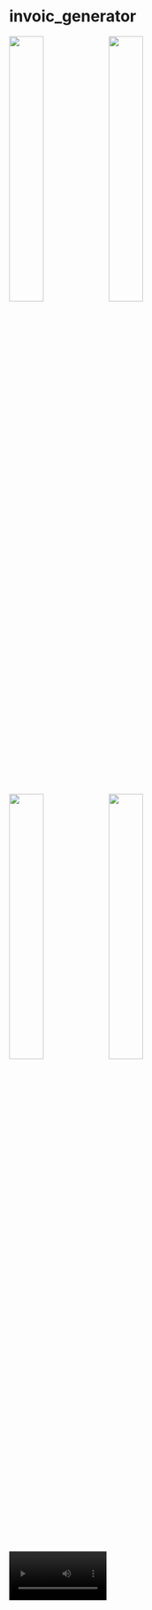 # invoic_generator
<img src ="https://github.com/prachis70/invoic_generator/assets/149580593/64c2e3c2-889a-4588-9467-5ade58888d84" heigth=22% width=35%>

<img src ="https://github.com/prachis70/invoic_generator/assets/149580593/9dbaee88-ccec-4cca-b94d-5d74cc1d0abb" heigth=22% width=35%>

<img src ="https://github.com/prachis70/invoic_generator/assets/149580593/3849ad7d-596e-4fe2-91cf-21feca4c6e30" heigth=22% width=35%>

<img src ="https://github.com/prachis70/invoic_generator/assets/149580593/fd47e084-0842-430d-acbd-c999c45b0ee4" heigth=22% width=35%>

<video src ="https://github.com/prachis70/invoic_generator/assets/149580593/7ea1b18b-70b3-4c82-b8d9-0afc8d2f41c2" heigth=22% width=35%>



